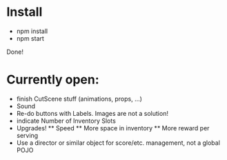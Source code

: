 # Install

* npm install
* npm start

Done!


# Currently open:
* finish CutScene stuff (animations, props, ...)
* Sound
* Re-do buttons with Labels. Images are not a solution!
* indicate Number of Inventory Slots
* Upgrades!
** Speed
** More space in inventory
** More reward per serving
* Use a director or similar object for score/etc. management, not a global POJO
